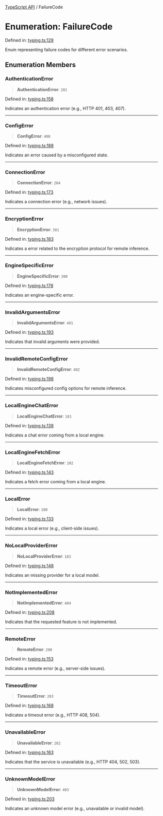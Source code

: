 [TypeScript API](../index.md) / FailureCode

# Enumeration: FailureCode

Defined in: [typing.ts:129](https://github.com/adap/internal-intelligence/blob/a1d0007cc0e87e7d01df20a73581c407b63dc7ff/intelligence/ts/src/typing.ts#L129)

Enum representing failure codes for different error scenarios.

## Enumeration Members

### AuthenticationError

> **AuthenticationError**: `201`

Defined in: [typing.ts:158](https://github.com/adap/internal-intelligence/blob/a1d0007cc0e87e7d01df20a73581c407b63dc7ff/intelligence/ts/src/typing.ts#L158)

Indicates an authentication error (e.g., HTTP 401, 403, 407).

***

### ConfigError

> **ConfigError**: `400`

Defined in: [typing.ts:188](https://github.com/adap/internal-intelligence/blob/a1d0007cc0e87e7d01df20a73581c407b63dc7ff/intelligence/ts/src/typing.ts#L188)

Indicates an error caused by a misconfigured state.

***

### ConnectionError

> **ConnectionError**: `204`

Defined in: [typing.ts:173](https://github.com/adap/internal-intelligence/blob/a1d0007cc0e87e7d01df20a73581c407b63dc7ff/intelligence/ts/src/typing.ts#L173)

Indicates a connection error (e.g., network issues).

***

### EncryptionError

> **EncryptionError**: `301`

Defined in: [typing.ts:183](https://github.com/adap/internal-intelligence/blob/a1d0007cc0e87e7d01df20a73581c407b63dc7ff/intelligence/ts/src/typing.ts#L183)

Indicates a error related to the encryption protocol for remote inference.

***

### EngineSpecificError

> **EngineSpecificError**: `300`

Defined in: [typing.ts:178](https://github.com/adap/internal-intelligence/blob/a1d0007cc0e87e7d01df20a73581c407b63dc7ff/intelligence/ts/src/typing.ts#L178)

Indicates an engine-specific error.

***

### InvalidArgumentsError

> **InvalidArgumentsError**: `401`

Defined in: [typing.ts:193](https://github.com/adap/internal-intelligence/blob/a1d0007cc0e87e7d01df20a73581c407b63dc7ff/intelligence/ts/src/typing.ts#L193)

Indicates that invalid arguments were provided.

***

### InvalidRemoteConfigError

> **InvalidRemoteConfigError**: `402`

Defined in: [typing.ts:198](https://github.com/adap/internal-intelligence/blob/a1d0007cc0e87e7d01df20a73581c407b63dc7ff/intelligence/ts/src/typing.ts#L198)

Indicates misconfigured config options for remote inference.

***

### LocalEngineChatError

> **LocalEngineChatError**: `101`

Defined in: [typing.ts:138](https://github.com/adap/internal-intelligence/blob/a1d0007cc0e87e7d01df20a73581c407b63dc7ff/intelligence/ts/src/typing.ts#L138)

Indicates a chat error coming from a local engine.

***

### LocalEngineFetchError

> **LocalEngineFetchError**: `102`

Defined in: [typing.ts:143](https://github.com/adap/internal-intelligence/blob/a1d0007cc0e87e7d01df20a73581c407b63dc7ff/intelligence/ts/src/typing.ts#L143)

Indicates a fetch error coming from a local engine.

***

### LocalError

> **LocalError**: `100`

Defined in: [typing.ts:133](https://github.com/adap/internal-intelligence/blob/a1d0007cc0e87e7d01df20a73581c407b63dc7ff/intelligence/ts/src/typing.ts#L133)

Indicates a local error (e.g., client-side issues).

***

### NoLocalProviderError

> **NoLocalProviderError**: `103`

Defined in: [typing.ts:148](https://github.com/adap/internal-intelligence/blob/a1d0007cc0e87e7d01df20a73581c407b63dc7ff/intelligence/ts/src/typing.ts#L148)

Indicates an missing provider for a local model.

***

### NotImplementedError

> **NotImplementedError**: `404`

Defined in: [typing.ts:208](https://github.com/adap/internal-intelligence/blob/a1d0007cc0e87e7d01df20a73581c407b63dc7ff/intelligence/ts/src/typing.ts#L208)

Indicates that the requested feature is not implemented.

***

### RemoteError

> **RemoteError**: `200`

Defined in: [typing.ts:153](https://github.com/adap/internal-intelligence/blob/a1d0007cc0e87e7d01df20a73581c407b63dc7ff/intelligence/ts/src/typing.ts#L153)

Indicates a remote error (e.g., server-side issues).

***

### TimeoutError

> **TimeoutError**: `203`

Defined in: [typing.ts:168](https://github.com/adap/internal-intelligence/blob/a1d0007cc0e87e7d01df20a73581c407b63dc7ff/intelligence/ts/src/typing.ts#L168)

Indicates a timeout error (e.g., HTTP 408, 504).

***

### UnavailableError

> **UnavailableError**: `202`

Defined in: [typing.ts:163](https://github.com/adap/internal-intelligence/blob/a1d0007cc0e87e7d01df20a73581c407b63dc7ff/intelligence/ts/src/typing.ts#L163)

Indicates that the service is unavailable (e.g., HTTP 404, 502, 503).

***

### UnknownModelError

> **UnknownModelError**: `403`

Defined in: [typing.ts:203](https://github.com/adap/internal-intelligence/blob/a1d0007cc0e87e7d01df20a73581c407b63dc7ff/intelligence/ts/src/typing.ts#L203)

Indicates an unknown model error (e.g., unavailable or invalid model).

